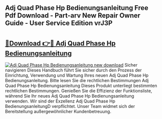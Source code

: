 ## Adj Quad Phase Hp Bedienungsanleitung Free Pdf Download - Part-arv New Repair Owner Guide - User Service Edition vrJ3P

# <h2><a href="http://df3dycg.blite.top/?on=Adj+Quad+Phase+Hp+Bedienungsanleitung">🔗Download 👉🔴 Adj Quad Phase Hp Bedienungsanleitung</a></h2>

[![Adj Quad Phase Hp Bedienungsanleitung new download](https://i.imgur.com/lujVjoI.png)](http://df3dycg.blite.top/?on=Adj+Quad+Phase+Hp+Bedienungsanleitung)
Sicher navigieren Dieses Handbuch führt Sie sicher durch den Prozess der Einrichtung, Verwendung und Wartung Ihres neuen Adj Quad Phase Hp Bedienungsanleitung. Bitte lesen Sie die rechtlichen Bestimmungen Adj Quad Phase Hp Bedienungsanleitung Dieses Produkt unterliegt bestimmten rechtlichen Bestimmungen. Genießen Sie die Effizienz der Funktionsliste, während Sie Ihr neues Adj Quad Phase Hp Bedienungsanleitung verwenden. Wir sind der Exzellenz Adj Quad Phase Hp BedienungsanleitungD verpflichtet. Unser Team widmet sich der Bereitstellung außergewöhnlicher Kundenbetreuung.
